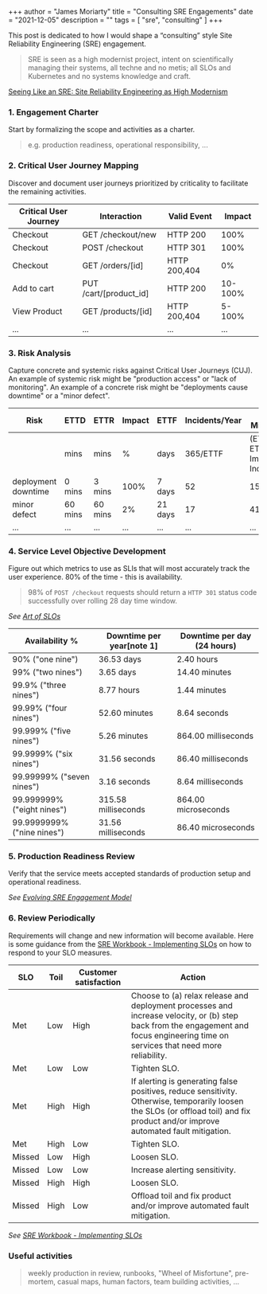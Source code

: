 +++
author = "James Moriarty"
title = "Consulting SRE Engagements"
date = "2021-12-05"
description = ""
tags = [
  "sre",
  "consulting"
]
+++

This post is dedicated to how I would shape a “consulting” style Site Reliability Engineering (SRE) engagement.

>  SRE is seen as a high modernist project, intent on scientifically managing their systems, all techne and no metis; all SLOs and Kubernetes and no systems knowledge and craft.

[Seeing Like an SRE: Site Reliability Engineering as High Modernism](https://www.usenix.org/publications/loginonline/seeing-sre-site-reliability-engineering-high-modernism)

### 1. Engagement Charter

Start by formalizing the scope and activities as a charter.
> e.g. production readiness, operational responsibility, ...

### 2. Critical User Journey Mapping

Discover and document user journeys prioritized by criticality to facilitate the remaining activities.


| Critical User Journey | Interaction | Valid Event | Impact |
| --------------------- | ----------- | ----------- | ------ |
| Checkout              | GET /checkout/new | HTTP 200 | 100% |
| Checkout              | POST /checkout | HTTP 301 | 100% |
| Checkout              | GET /orders/[id] | HTTP 200,404 | 0% |
| Add to cart           | PUT /cart/[product_id] | HTTP 200 | 10-100% |
| View Product          | GET /products/[id] | HTTP 200,404 | 5-100% |
| ... | ... | ... | ... |

### 3. Risk Analysis

Capture concrete and systemic risks against Critical User Journeys (CUJ). An example of systemic risk might be "production access" or "lack of monitoring". An example of a concrete risk might be "deployments cause downtime" or a "minor defect".

| Risk | ETTD | ETTR | Impact | ETTF | Incidents/Year | Bad Minutes/Year               |
|------|------|------|----------|------|----------------|--------------------------------|
|      | mins | mins | %        | days | 365/ETTF       | (ETTD + ETTR) * Impact * Incidents/Year |
| deployment downtime |  0 mins |  3 mins | 100% |  7 days | 52 | 156 mins |
| minor defect        | 60 mins | 60 mins |   2% | 21 days | 17 |  41 mins |
|...|...|...|...|...|...|...|

### 4. Service Level Objective Development

Figure out which metrics to use as SLIs that will most accurately track the user experience. 80% of the time - this is availability.

> 98% of `POST /checkout` requests should return a `HTTP 301` status code successfully over rolling 28 day time window.

_See [Art of SLOs](https://sre.google/resources/practices-and-processes/art-of-slos/)_

| Availability %                    | Downtime per year[note 1] | Downtime per day (24 hours) |
|-----------------------------------|---------------------------|-----------------------------|
| 90% ("one nine")                  | 36.53 days                | 2.40 hours                  |
| 99% ("two nines")                 | 3.65 days                 | 14.40 minutes               |
| 99.9% ("three nines")             | 8.77 hours                | 1.44 minutes                |
| 99.99% ("four nines")             | 52.60 minutes             | 8.64 seconds                |
| 99.999% ("five nines")            | 5.26 minutes              | 864.00 milliseconds         |
| 99.9999% ("six nines")            | 31.56 seconds             | 86.40 milliseconds          |
| 99.99999% ("seven nines")         | 3.16 seconds              | 8.64 milliseconds           |
| 99.999999% ("eight nines")        | 315.58 milliseconds       | 864.00 microseconds         |
| 99.9999999% ("nine nines")        | 31.56 milliseconds        | 86.40 microseconds          |

### 5. Production Readiness Review

Verify that the service meets accepted standards of production setup and operational readiness.

_See [Evolving SRE Engagement Model](https://sre.google/sre-book/evolving-sre-engagement-model/)_

### 6. Review Periodically

Requirements will change and new information will become available. Here is some guidance from the [SRE Workbook - Implementing SLOs](https://sre.google/workbook/implementing-slos/) on how to respond to your SLO measures.

| SLO |	Toil |	Customer satisfaction |	Action |
| --- | ---- | ---------------------- | ------ |
| Met | Low | High | Choose to (a) relax release and deployment processes and increase velocity, or (b) step back from the engagement and focus engineering time on services that need more reliability. |
| Met | Low |Low |Tighten SLO. |
| Met | High | High | If alerting is generating false positives, reduce sensitivity. Otherwise, temporarily loosen the SLOs (or offload toil) and fix product and/or improve automated fault mitigation. |
| Met | High | Low | Tighten SLO. |
| Missed | Low | High | Loosen SLO. |
| Missed | Low | Low | Increase alerting sensitivity. |
| Missed | High | High | Loosen SLO. |
| Missed | High | Low | Offload toil and fix product and/or improve automated fault mitigation. |

_See [SRE Workbook - Implementing SLOs](https://sre.google/workbook/implementing-slos/)_

### Useful activities

> weekly production in review, runbooks, "Wheel of Misfortune", pre-mortem, casual maps, human factors, team building activities, ...
